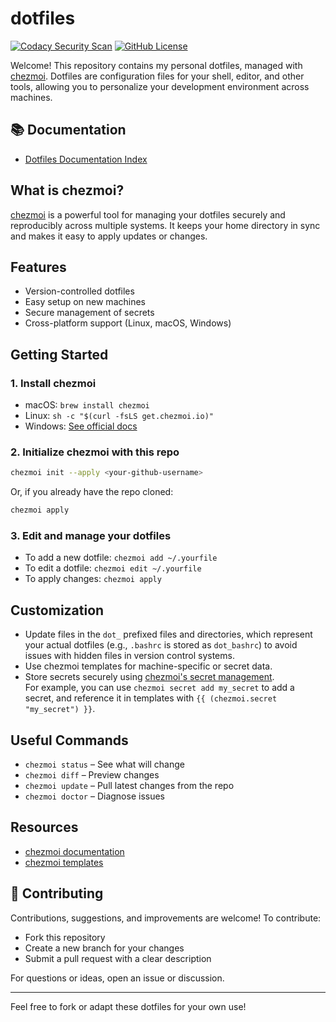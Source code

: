 # dotfiles

[![Codacy Security Scan](https://github.com/aherendeen/dotfiles/actions/workflows/codacy.yml/badge.svg?branch=main)](https://github.com/aherendeen/dotfiles/actions/workflows/codacy.yml)
[![GitHub License](https://img.shields.io/github/license/aherendeen/dotfiles)](https://github.com/aherendeen/dotfiles/blob/main/LICENSE)

Welcome! This repository contains my personal dotfiles, managed with [chezmoi](https://www.chezmoi.io/). Dotfiles are configuration files for your shell, editor, and other tools, allowing you to personalize your development environment across machines.

## 📚 Documentation

- [Dotfiles Documentation Index](./docs/index.md)

## What is chezmoi?

[chezmoi](https://www.chezmoi.io/) is a powerful tool for managing your dotfiles securely and reproducibly across multiple systems. It keeps your home directory in sync and makes it easy to apply updates or changes.

## Features

- Version-controlled dotfiles
- Easy setup on new machines
- Secure management of secrets
- Cross-platform support (Linux, macOS, Windows)

## Getting Started

### 1. Install chezmoi

- macOS: `brew install chezmoi`
- Linux: `sh -c "$(curl -fsLS get.chezmoi.io)"`
- Windows: [See official docs](https://www.chezmoi.io/install/)

### 2. Initialize chezmoi with this repo

```sh
chezmoi init --apply <your-github-username>
```
Or, if you already have the repo cloned:
```sh
chezmoi apply
```

### 3. Edit and manage your dotfiles

- To add a new dotfile: `chezmoi add ~/.yourfile`
- To edit a dotfile: `chezmoi edit ~/.yourfile`
- To apply changes: `chezmoi apply`

## Customization

- Update files in the `dot_` prefixed files and directories, which represent your actual dotfiles (e.g., `.bashrc` is stored as `dot_bashrc`) to avoid issues with hidden files in version control systems.
- Use chezmoi templates for machine-specific or secret data.
- Store secrets securely using [chezmoi's secret management](https://www.chezmoi.io/user-guide/secrets/).  
  For example, you can use `chezmoi secret add my_secret` to add a secret, and reference it in templates with `{{ (chezmoi.secret "my_secret") }}`.

## Useful Commands

- `chezmoi status` – See what will change
- `chezmoi diff` – Preview changes
- `chezmoi update` – Pull latest changes from the repo
- `chezmoi doctor` – Diagnose issues

## Resources

- [chezmoi documentation](https://www.chezmoi.io/docs/)
- [chezmoi templates](https://www.chezmoi.io/user-guide/templates/)

## 🤝 Contributing

Contributions, suggestions, and improvements are welcome! To contribute:

- Fork this repository
- Create a new branch for your changes
- Submit a pull request with a clear description

For questions or ideas, open an issue or discussion.

---

Feel free to fork or adapt these dotfiles for your own use!